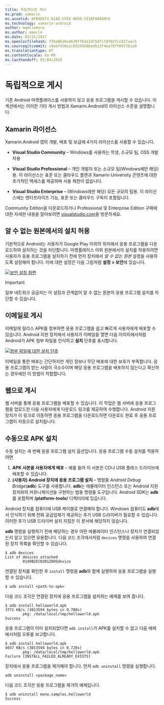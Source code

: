 ```yaml
---
title: 독립적으로 게시
ms.prod: xamarin
ms.assetid: 6FB4DEF2-01AD-C5FE-0950-CE1BF088A9C6
ms.technology: xamarin-android
author: mgmclemore
ms.author: mamcle
ms.date: 03/21/2017
ms.openlocfilehash: f7ba0620a4639ff62e2d75d7cf8f02fcc01faac5
ms.sourcegitcommit: c9ebf456e1c6924956bedb13f4ea78ff09f7b1a0
ms.translationtype: HT
ms.contentlocale: ko-KR
ms.lasthandoff: 05/04/2018
---
```

# <a name="publishing-independently"></a>독립적으로 게시

기존 Android 마켓플레이스를 사용하지 않고 응용 프로그램을 게시할 수 있습니다. 이 섹션에서는 이러한 기타 게시 방법과 Xamarin.Android의 라이선스 수준을 설명합니다.


## <a name="xamarin-licensing"></a>Xamarin 라이선스

Xamarin.Android 앱의 개발, 배포 및 보급에 4가지 라이선스를 사용할 수 있습니다.

-   **Visual Studio Community** &ndash; Windows를 사용하는 학생, 소규모 팀, OSS 개발자용

-   **Visual Studio Professional** &ndash; 개인 개발자 또는 소규모 팀(Windows에만 해당)용. 이 라이선스는 표준 또는 클라우드 플랜과 Xamarin University 콘텐츠에 대한 추가적인 액세스를 제공하며 사용 제한이 없습니다.

-   **Visual Studio Enterprise** &ndash; (Windows에만 해당) 모든 규모의 팀용. 이 라이선스에는 엔터프라이즈 기능, 표준 또는 클라우드 구독이 포함됩니다.

Community Edition을 다운로드하거나 Professional 및 Enterprise Edition 구매에 대한 자세한 내용을 알아보려면 [visualstudio.com](https://www.visualstudio.com/xamarin/)을 방문하세요.


## <a name="allow-installation-from-unknown-sources"></a>알 수 없는 원본에서의 설치 허용

기본적으로 Android는 사용자가 Google Play 이외의 위치에서 응용 프로그램을 다운로드하여 설치하는 것을 차단합니다. 마켓플레이스 이외 원본에서의 설치를 허용하려면 사용자가 응용 프로그램을 설치하기 전에 먼저 장치에서 *알 수 없는 원본* 설정을 사용하도록 설정해야 합니다. 이에 대한 설정은 다음 그림처럼 **설정 > 보안**에 있습니다.

[![보안 설정 화면](publishing-independently-images/settings.png)](publishing-independently-images/settings.png#lightbox)


> [!IMPORTANT]
> 일부 네트워크 공급자는 이 설정과 관계없이 알 수 없는 원본의 응용 프로그램 설치를 차단할 수 있습니다.



## <a name="publishing-by-e-mail"></a>이메일로 게시

이메일에 릴리스 APK를 첨부하면 응용 프로그램을 쉽고 빠르게 사용자에게 배포할 수 있습니다. Android 지원 장치에서 사용자가 이메일을 열면 다음 이미지에서처럼 Android가 APK 첨부 파일을 인식하고 **설치** 단추를 표시합니다.

[![첨부 파일에 대한 설치 단추](publishing-independently-images/publishing-via-email.png)](publishing-independently-images/publishing-via-email.png#lightbox)

이메일을 통한 배포는 간단하지만 개인 정보나 무단 배포에 대한 보호가 부족합니다. 응용 프로그램의 받는 사람이 극소수이며 해당 응용 프로그램을 배포하지 않는다고 확신하는 경우에만 이 방법이 적합합니다.


## <a name="publishing-by-web"></a>웹으로 게시

웹 서버를 통해 응용 프로그램을 배포할 수 있습니다. 이 작업은 웹 서버에 응용 프로그램을 업로드한 다음 사용자에게 다운로드 링크를 제공하여 수행합니다. Android 지원 장치가 이 링크로 이동하면 응용 프로그램을 다운로드하면 다운로드 완료 후 응용 프로그램이 자동으로 설치됩니다.


## <a name="manually-installing-an-apk"></a>수동으로 APK 설치

수동 설치는 세 번째 응용 프로그램 설치 옵션입니다. 응용 프로그램 수동 설치를 적용하려면 

1.   **APK 사본을 사용자에게 배포** &ndash; 예를 들어 이 사본은 CD나 USB 플래스 드라이브에 배포할 수 있습니다.
1.   **(사용자) Android 장치에 응용 프로그램 설치**  &ndash; 명령줄 *Android Debug Bridge*(**adb**) 도구를 사용합니다. **adb**는 에뮬레이터 인스턴스 또는 Android 지원 장치와의 커뮤니케이션을 구현하는 범용 명령줄 도구입니다. Android SDK는 **adb**를 포함하며 **<sdk>/platform-tools/** 디렉터리에 있습니다.

Android 장치를 컴퓨터에 USB 케이블로 연결해야 합니다.
Windows 컴퓨터도 **adb**에서 인식하기 위해 전화 공급업체가 제공하는 추가 USB 드라이버가 필요할 수 있습니다. 이러한 추가 USB 드라이버 설치 지침은 이 문서에 해당하지 않습니다.

**adb** 명령을 실행하기 전에 해당하는 경우 어떤 에뮬레이터 인스턴스나 장치가 연결되었는지 알고 있으면 유용합니다. 다음 코드 조각에서처럼 `devices` 명령을 사용하여 연결된 장치 목록을 확인할 수 있습니다.

```shell
$ adb devices
List of devices attached
        0149B2EC03012005device
```

연결된 장치를 확인한 후 `install` 명령을 **adb**와 함께 실행하여 응용 프로그램을 실행할 수 있습니다.

```shell
$ adb install <path-to-apk>
```

다음 코드 조각은 연결된 장치에 응용 프로그램을 설치하는 예제를 보여 줍니다.

```shell
$ adb install helloworld.apk
3772 KB/s (3013594 bytes in 0.780s)
        pkg: /data/local/tmp/helloworld.apk
Success
```

응용 프로그램이 이미 설치되었다면 `adb install`가 APK를 설치할 수 없고 다음 에제에서처럼 오류를 보고합니다.

```shell
$ adb install helloworld.apk
4037 KB/s (3013594 bytes in 0.728s)
        pkg: /data/local/tmp/helloworld.apk
Failure [INSTALL_FAILED_ALREADY_EXISTS]
```

장치에서 응용 프로그램을 제거해야 합니다. 먼저 `adb uninstall` 명령을 실행합니다.

```shell
adb uninstall <package_name>
```

다음 코드 조각은 응용 프로그램을 제거의 예제입니다.

```shell
$ adb uninstall mono.samples.helloworld
Success
```
